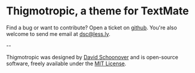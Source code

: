 # Thigmotropic, a theme for TextMate

Find a bug or want to contribute? Open a ticket on [github][github].
You're also welcome to send me email at [dsc@less.ly][mail].

--

Thigmotropic was designed by [David Schoonover][lessly] and is open-source software,
freely available under the [MIT License][mit_license].

[lessly]:       http://less.ly "http://less.ly"
[github]:       https://github.com/dsc/thigmotropic-tmTheme "Thigmotropic on Github"
[mail]:         mailto:dsc@less.ly?subject=thigmotropic-tmTheme "dsc@less.ly"
[mit_license]:  http://dsc.mit-license.org/ "MIT License"
